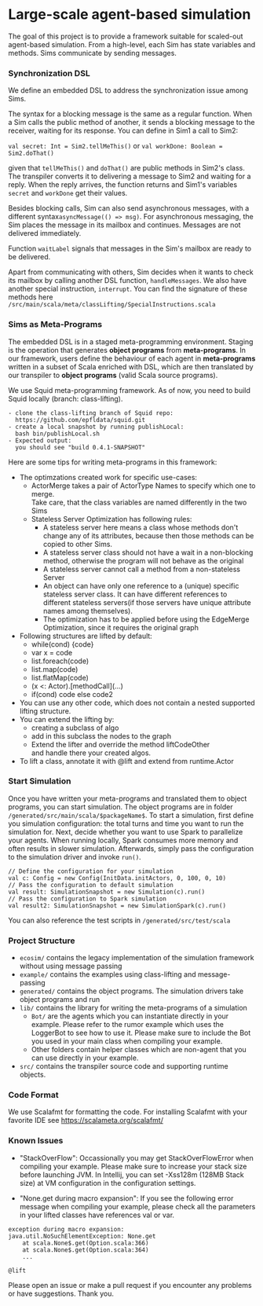 # Large-scale agent-based simulation 

The goal of this project is to provide a framework suitable for scaled-out agent-based simulation. From a high-level, each Sim has state variables and methods. Sims communicate by sending messages. 

### Synchronization DSL

We define an embedded DSL to address the synchronization issue among Sims. 

The syntax for a blocking message is the same as a regular function. When a Sim calls the public method of another, it sends a blocking message to the receiver, waiting for its response. You can define in Sim1 a call to Sim2:  

```val secret: Int = Sim2.tellMeThis()``` or ```val workDone: Boolean = Sim2.doThat()``` 

given that `tellMeThis()` and `doThat()` are public methods in Sim2's class. The transpiler converts it to delivering a message to Sim2 and waiting for a reply. When the reply arrives, the function returns and Sim1's variables ```secret``` and ```workDone```  get their values. 

Besides blocking calls, Sim can also send asynchronous messages, with a different syntax```asyncMessage(() => msg)```. For asynchronous messaging, the Sim places the message in its mailbox and continues. Messages are not delivered immediately. 

Function ```waitLabel``` signals that messages in the Sim's mailbox are ready to be delivered. 

Apart from communicating with others, Sim decides when it wants to check its mailbox by calling another DSL function, ```handleMessages```. We also have another special instruction, `interrupt`.  You can find the signature of these methods here ```/src/main/scala/meta/classLifting/SpecialInstructions.scala```

### Sims as Meta-Programs 
The embedded DSL is in a staged meta-programming environment. Staging is the operation that generates **object programs** from **meta-programs**. In our framework, users define the behaviour of each agent in **meta-programs** written in a subset of Scala enriched with DSL, which are then translated by our transpiler to **object programs** (valid Scala source programs).
 
We use Squid meta-programming framework. As of now, you need to build Squid locally (branch: class-lifting). 

```
- clone the class-lifting branch of Squid repo: 
  https://github.com/epfldata/squid.git
- create a local snapshot by running publishLocal: 
  bash bin/publishLocal.sh
- Expected output: 
  you should see "build 0.4.1-SNAPSHOT"
```
   
   Here are some tips for writing meta-programs in this framework: 
* The optimzations created work for specific use-cases:
  * ActorMerge takes a pair of ActorType Names to specify which one to merge.  
  Take care, that the class variables are named differently in the two Sims
  * Stateless Server Optimization has following rules:
    * A stateless server here means a class whose methods don't change any of its attributes, because then those methods can be copied to other Sims.
    * A stateless server class should not have a wait in a non-blocking method, otherwise the program will not behave as the original
    * A stateless server cannot call a method from a non-stateless Server
    * An object can have only one reference to a (unique) specific stateless server class.
    It can have different references to different stateless servers(if those servers have unique attribute names among themselves).
    * The optimization has to be applied before using the EdgeMerge Optimization, since it requires the original graph
* Following structures are lifted by default: 
  * while(cond) {code}
  * var x = code
  * list.foreach(code)
  * list.map(code)
  * list.flatMap(code)
  * (x <: Actor).\[methodCall\](...)
  * if(cond) code else code2
* You can use any other code, which does not contain a nested supported lifting structure.   
* You can extend the lifting by:
  * creating a subclass of algo
  * add in this subclass the nodes to the graph
  * Extend the lifter and override the method liftCodeOther  
  and handle there your created algos.
* To lift a class, annotate it with @lift and extend from runtime.Actor


### Start Simulation 
 Once you have written your meta-programs and translated them to object programs, you can start simulation. The object programs are in folder `/generated/src/main/scala/$packageName$`. To start a simulation, first define you simulation configuration: the total turns and time you want to run the simulation for. Next, decide whether you want to use Spark to parallelize your agents. When running locally, Spark consumes more memory and often results in slower simulation. Afterwards, simply pass the configuration to the simulation driver and invoke `run()`. 
```
// Define the configuration for your simulation
val c: Config = new Config(InitData.initActors, 0, 100, 0, 10)
// Pass the configuration to default simulation 
val result: SimulationSnapshot = new Simulation(c).run()
// Pass the configuration to Spark simulation 
val result2: SimulationSnapshot = new SimulationSpark(c).run()
```
 
 You can also reference the test scripts in `/generated/src/test/scala`
 
### Project Structure 
- `ecosim/` contains the legacy implementation of the simulation framework without using message passing 
- `example/` contains the examples using class-lifting and message-passing 
- `generated/` contains the object programs. The simulation drivers take object programs and run 
- `lib/` contains the library for writing the meta-programs of a simulation 
    - `Bot/` are the agents which you can instantiate directly in your example. Please refer to the rumor example which uses the LoggerBot to see how to use it. Please make sure to include the Bot you used in your main class when compiling your example. 
    - Other folders contain helper classes which are non-agent that you can use directly in your example. 
- `src/` contains the transpiler source code and supporting runtime objects. 

 
### Code Format
We use Scalafmt for formatting the code.
For installing Scalafmt with your favorite IDE see https://scalameta.org/scalafmt/

### Known Issues 
- "StackOverFlow": Occassionally you may get StackOverFlowError when compiling your example. Please make sure to increase your stack size before launching JVM. 
In Intellij, you can set -Xss128m (128MB Stack size) at VM configuration in the configuration settings.

- "None.get during macro expansion": If you see the following error message when compiling your example, please check all the parameters in your lifted classes have references val or var.  
```
exception during macro expansion: 
java.util.NoSuchElementException: None.get
	at scala.None$.get(Option.scala:366)
	at scala.None$.get(Option.scala:364)
    ... 

@lift 
```

Please open an issue or make a pull request if you encounter any problems or have suggestions. Thank you.  
